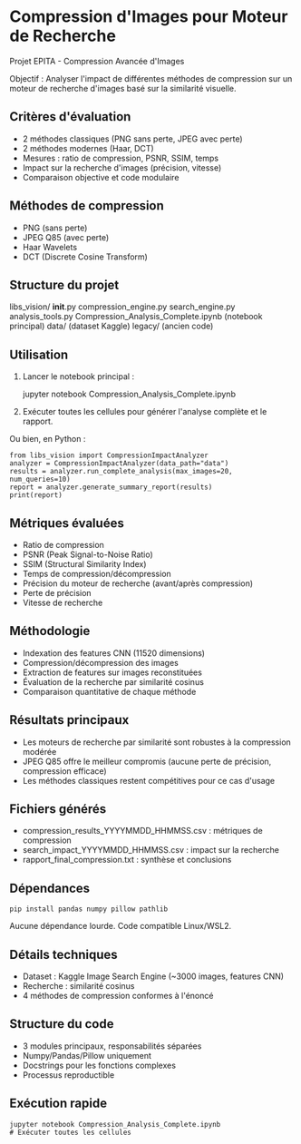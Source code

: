 # Compression d'Images pour Moteur de Recherche

Projet EPITA - Compression Avancée d'Images

Objectif : Analyser l'impact de différentes méthodes de compression sur un moteur de recherche d'images basé sur la similarité visuelle.

## Critères d'évaluation

- 2 méthodes classiques (PNG sans perte, JPEG avec perte)
- 2 méthodes modernes (Haar, DCT)
- Mesures : ratio de compression, PSNR, SSIM, temps
- Impact sur la recherche d'images (précision, vitesse)
- Comparaison objective et code modulaire

## Méthodes de compression

- PNG (sans perte)
- JPEG Q85 (avec perte)
- Haar Wavelets
- DCT (Discrete Cosine Transform)

## Structure du projet

libs_vision/
    __init__.py
    compression_engine.py
    search_engine.py
    analysis_tools.py
Compression_Analysis_Complete.ipynb  (notebook principal)
data/ (dataset Kaggle)
legacy/ (ancien code)

## Utilisation

1. Lancer le notebook principal :

    jupyter notebook Compression_Analysis_Complete.ipynb

2. Exécuter toutes les cellules pour générer l'analyse complète et le rapport.

Ou bien, en Python :

    from libs_vision import CompressionImpactAnalyzer
    analyzer = CompressionImpactAnalyzer(data_path="data")
    results = analyzer.run_complete_analysis(max_images=20, num_queries=10)
    report = analyzer.generate_summary_report(results)
    print(report)

## Métriques évaluées

- Ratio de compression
- PSNR (Peak Signal-to-Noise Ratio)
- SSIM (Structural Similarity Index)
- Temps de compression/décompression
- Précision du moteur de recherche (avant/après compression)
- Perte de précision
- Vitesse de recherche

## Méthodologie

- Indexation des features CNN (11520 dimensions)
- Compression/décompression des images
- Extraction de features sur images reconstituées
- Évaluation de la recherche par similarité cosinus
- Comparaison quantitative de chaque méthode

## Résultats principaux

- Les moteurs de recherche par similarité sont robustes à la compression modérée
- JPEG Q85 offre le meilleur compromis (aucune perte de précision, compression efficace)
- Les méthodes classiques restent compétitives pour ce cas d'usage

## Fichiers générés

- compression_results_YYYYMMDD_HHMMSS.csv : métriques de compression
- search_impact_YYYYMMDD_HHMMSS.csv : impact sur la recherche
- rapport_final_compression.txt : synthèse et conclusions

## Dépendances

    pip install pandas numpy pillow pathlib

Aucune dépendance lourde. Code compatible Linux/WSL2.

## Détails techniques

- Dataset : Kaggle Image Search Engine (~3000 images, features CNN)
- Recherche : similarité cosinus
- 4 méthodes de compression conformes à l'énoncé

## Structure du code

- 3 modules principaux, responsabilités séparées
- Numpy/Pandas/Pillow uniquement
- Docstrings pour les fonctions complexes
- Processus reproductible

## Exécution rapide

    jupyter notebook Compression_Analysis_Complete.ipynb
    # Exécuter toutes les cellules
